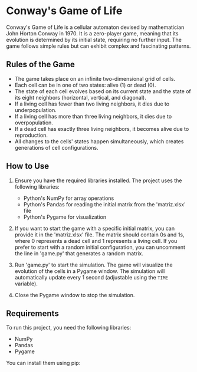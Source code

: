 # Conway's Game of Life



Conway's Game of Life is a cellular automaton devised by mathematician John Horton Conway in 1970. It is a zero-player game, meaning that its evolution is determined by its initial state, requiring no further input. The game follows simple rules but can exhibit complex and fascinating patterns.

## Rules of the Game

- The game takes place on an infinite two-dimensional grid of cells.
- Each cell can be in one of two states: alive (1) or dead (0).
- The state of each cell evolves based on its current state and the state of its eight neighbors (horizontal, vertical, and diagonal).
- If a living cell has fewer than two living neighbors, it dies due to underpopulation.
- If a living cell has more than three living neighbors, it dies due to overpopulation.
- If a dead cell has exactly three living neighbors, it becomes alive due to reproduction.
- All changes to the cells' states happen simultaneously, which creates generations of cell configurations.

## How to Use

1. Ensure you have the required libraries installed. The project uses the following libraries:
   - Python's NumPy for array operations
   - Python's Pandas for reading the initial matrix from the 'matriz.xlsx' file
   - Python's Pygame for visualization

2. If you want to start the game with a specific initial matrix, you can provide it in the 'matriz.xlsx' file. The matrix should contain 0s and 1s, where 0 represents a dead cell and 1 represents a living cell. If you prefer to start with a random initial configuration, you can uncomment the line in 'game.py' that generates a random matrix.

3. Run 'game.py' to start the simulation. The game will visualize the evolution of the cells in a Pygame window. The simulation will automatically update every 1 second (adjustable using the `TIME` variable).

4. Close the Pygame window to stop the simulation.

## Requirements

To run this project, you need the following libraries:

- NumPy
- Pandas
- Pygame

You can install them using pip:

